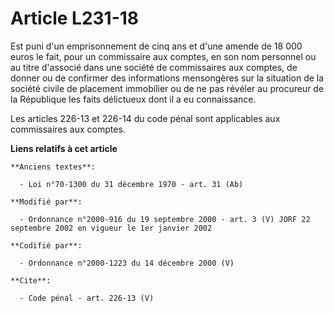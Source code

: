 # Article L231-18

Est puni d'un emprisonnement de cinq ans et d'une amende de 18 000 euros le fait, pour un commissaire aux comptes, en son nom
personnel ou au titre d'associé dans une société de commissaires aux comptes, de donner ou de confirmer des informations
mensongères sur la situation de la société civile de placement immobilier ou de ne pas révéler au procureur de la République
les faits délictueux dont il a eu connaissance. 

Les articles 226-13 et 226-14 du code pénal sont applicables aux commissaires aux comptes.

**Liens relatifs à cet article**

	**Anciens textes**:

	  - Loi n°70-1300 du 31 décembre 1970 - art. 31 (Ab)

	**Modifié par**:

	  - Ordonnance n°2000-916 du 19 septembre 2000 - art. 3 (V) JORF 22 septembre 2002 en vigueur le 1er janvier 2002

	**Codifié par**:

	  - Ordonnance n°2000-1223 du 14 décembre 2000 (V)

	**Cite**:

	  - Code pénal - art. 226-13 (V)
